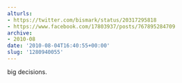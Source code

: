 ```yaml
---
alturls:
- https://twitter.com/bismark/status/20317295818
- https://www.facebook.com/17803937/posts/767895284709
archive:
- 2010-08
date: '2010-08-04T16:40:55+00:00'
slug: '1280940055'
---
```


big decisions.

